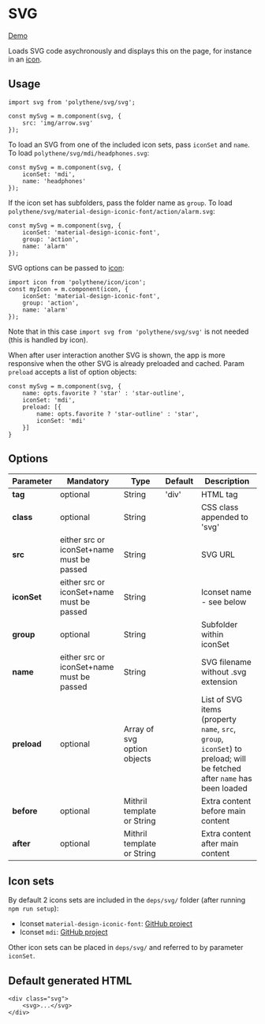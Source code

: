 # SVG

<a class="btn-demo" href="http://arthurclemens.github.io/Polythene-Examples/index.html#/svg">Demo</a>

Loads SVG code asychronously and displays this on the page, for instance in an [icon](#icon).


## Usage

	import svg from 'polythene/svg/svg';

	const mySvg = m.component(svg, {
		src: 'img/arrow.svg'
	});

To load an SVG from one of the included icon sets, pass `iconSet` and `name`. To load `polythene/svg/mdi/headphones.svg`:

	const mySvg = m.component(svg, {
		iconSet: 'mdi',
		name: 'headphones'
	});

If the icon set has subfolders, pass the folder name as `group`. To load `polythene/svg/material-design-iconic-font/action/alarm.svg`:

	const mySvg = m.component(svg, {
	    iconSet: 'material-design-iconic-font',
	    group: 'action',
	    name: 'alarm'
	});

SVG options can be passed to [icon](#icon):

	import icon from 'polythene/icon/icon';
	const myIcon = m.component(icon, {
	    iconSet: 'material-design-iconic-font',
	    group: 'action',
	    name: 'alarm'
	});

Note that in this case `import svg from 'polythene/svg/svg'` is not needed (this is handled by icon). 

When after user interaction another SVG is shown, the app is more responsive when the other SVG is already preloaded and cached. Param `preload` accepts a list of option objects:

	const mySvg = m.component(svg, {
        name: opts.favorite ? 'star' : 'star-outline',
        iconSet: 'mdi',
        preload: [{
            name: opts.favorite ? 'star-outline' : 'star',
            iconSet: 'mdi'
        }]
    }


## Options

| **Parameter** |  **Mandatory** | **Type** | **Default** | **Description** |
| ------------- | -------------- | -------- | ----------- | --------------- |
| **tag** | optional | String | 'div' | HTML tag |
| **class** | optional | String |  | CSS class appended to 'svg' |
| **src** | either src or iconSet+name must be passed | String |  | SVG URL |
| **iconSet** | either src or iconSet+name must be passed | String |  | Iconset name - see below |
| **group** | optional | String |  | Subfolder within iconSet |
| **name** | either src or iconSet+name must be passed | String |  | SVG filename without .svg extension |
| **preload** | optional | Array of svg option objects | | List of SVG items (property `name`, `src`, `group`, `iconSet`) to preload; will be fetched after `name` has been loaded |
| **before** | optional | Mithril template or String | | Extra content before main content |
| **after** | optional | Mithril template or String | | Extra content after main content |


## Icon sets

By default 2 icons sets are included in the `deps/svg/` folder (after running `npm run setup`):

* Iconset `material-design-iconic-font`: [GitHub project](https://github.com/zavoloklom/material-design-iconic-font)
* Iconset `mdi`: [GitHub project](https://github.com/Templarian/MaterialDesign)

Other icon sets can be placed in `deps/svg/` and referred to by parameter `iconSet`.



## Default generated HTML

	<div class="svg">
		<svg>...</svg>
	</div>

